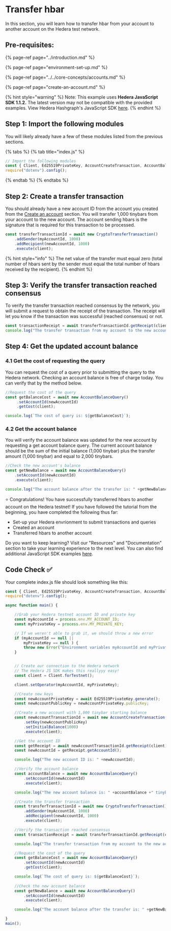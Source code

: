 # Transfer hbar

In this section, you will learn how to transfer hbar from your account to another account on the Hedera test network.

## Pre-requisites:

{% page-ref page="../introduction.md" %}

{% page-ref page="environment-set-up.md" %}

{% page-ref page="../../core-concepts/accounts.md" %}

{% page-ref page="create-an-account.md" %}

{% hint style="warning" %}
Note: This example uses **Hedera JavaScript SDK 1.1.2.** The latest version may not be compatible with the provided examples. View Hedera Hashgraph's JavaScript SDK [here](https://github.com/hashgraph/hedera-sdk-js). 
{% endhint %}

## Step 1: Import the following modules

You will likely already have a few of these modules listed from the previous sections.

{% tabs %}
{% tab title="index.js" %}
```javascript
// Import the following modules
const { Client, Ed25519PrivateKey, AccountCreateTransaction, AccountBalanceQuery, CryptoTransferTransaction, Hbar } = require("@hashgraph/sdk");
require("dotenv").config();
```
{% endtab %}
{% endtabs %}

## Step 2: Create a transfer transaction

You should already have a new account ID from the account you created from the [Create an account](create-an-account.md) section. You will transfer 1,000 tinybars from your account to the new account. The account sending hbars is the signature that is required for this transaction to be processed. 

```javascript
const transferTransactionId = await new CryptoTransferTransaction()
    .addSender(myAccountId, 1000)
    .addRecipient(newAccountId, 1000)
    .execute(client);
```

{% hint style="info" %}
The net value of the transfer must equal zero \(total number of hbars sent by the sender must equal the total number of hbars received by the recipient\). 
{% endhint %}

## Step 3: Verify the transfer transaction reached consensus 

To verify the transfer transaction reached consensus by the network, you will submit a request to obtain the receipt of the transaction. The receipt will let you know if the transaction was successful \(reached consensus\) or not.

```javascript
const transactionReceipt = await transferTransactionId.getReceipt(client);
console.log("The transfer transaction from my account to the new account was: " + transactionReceipt.status);
```

## Step 4: Get the updated account balance

### 4.1 Get the cost of requesting the query

You can request the cost of a query prior to submitting the query to the Hedera network. Checking an account balance is free of charge today. You can verify that by the method below.

```javascript
//Request the cost of the query
const getBalanceCost = await new AccountBalanceQuery()
     .setAccountId(newAccountId)
     .getCost(client);

console.log(`The cost of query is: ${getBalanceCost}`);
```

### 4.2  Get the account balance 

You will verify the account balance was updated for the new account by requesting a get account balance query. The current account balance should be the sum of the initial balance \(1,000 tinybar\) plus the transfer amount \(1,000 tinybar\) and equal to 2,000 tinybars. 

```javascript
//Check the new account's balance
const getNewBalance = await new AccountBalanceQuery()
    .setAccountId(newAccountId)
    .execute(client);

console.log("The account balance after the transfer is: " +getNewBalance +" tinybar.")
```

⭐ Congratulations!  You have successfully transferred hbars to another account on the Hedera testnet! If you have followed the tutorial from the beginning, you have completed the following thus far:

* Set-up your Hedera envrionment to submit transactions and queries
* Created an account 
* Transferred hbars to another account

Do you want to keep learning? Visit our "Resources" and "Documentation" section to take your learning experience to the next level. You can also find additional JavaScript SDK examples [here](https://github.com/hashgraph/hedera-sdk-js/tree/master/examples). 



## Code Check ✅ 

Your complete index.js file should look something like this:

```javascript
const { Client, Ed25519PrivateKey, AccountCreateTransaction, AccountBalanceQuery, CryptoTransferTransaction } = require("@hashgraph/sdk");
require("dotenv").config();

async function main() {

    //Grab your Hedera testnet account ID and private key
    const myAccountId = process.env.MY_ACCOUNT_ID;
    const myPrivateKey = process.env.MY_PRIVATE_KEY;

    // If we weren't able to grab it, we should throw a new error
    if (myAccountId == null ||
        myPrivateKey == null ) {
        throw new Error("Environment variables myAccountId and myPrivateKey must be present");
    }


    // Create our connection to the Hedera network
    // The Hedera JS SDK makes this reallyyy easy!
    const client = Client.forTestnet();

    client.setOperator(myAccountId, myPrivateKey);

    //Create new keys
    const newAccountPrivateKey = await Ed25519PrivateKey.generate(); 
    const newAccountPublicKey = newAccountPrivateKey.publicKey;

    //Create a new account with 1,000 tinybar starting balance
    const newAccountTransactionId = await new AccountCreateTransaction()
        .setKey(newAccountPublicKey)
        .setInitialBalance(1000)
        .execute(client);

    //Get the account ID
    const getReceipt = await newAccountTransactionId.getReceipt(client);
    const newAccountId = getReceipt.getAccountId();

    console.log("The new account ID is: " +newAccountId);

    //Verify the account balance
    const accountBalance = await new AccountBalanceQuery()
        .setAccountId(newAccountId)
        .execute(client);

    console.log("The new account balance is: " +accountBalance +" tinybar.");

    //Create the transfer transaction
    const transferTransactionId = await new CryptoTransferTransaction()
        .addSender(myAccountId, 1000)
        .addRecipient(newAccountId, 1000)
        .execute(client);

    //Verify the transaction reached consensus
    const transactionReceipt = await transferTransactionId.getReceipt(client);

    console.log("The transfer transaction from my account to the new account was: " + transactionReceipt.status);

    //Request the cost of the query
    const getBalanceCost = await new AccountBalanceQuery()
        .setAccountId(newAccountId)
        .getCost(client);

    console.log(`The cost of query is: ${getBalanceCost}`);
    
    //Check the new account balance
    const getNewBalance = await new AccountBalanceQuery()
        .setAccountId(newAccountId)
        .execute(client);

    console.log("The account balance after the transfer is: " +getNewBalance +" tinybar.")

}
main();
```

